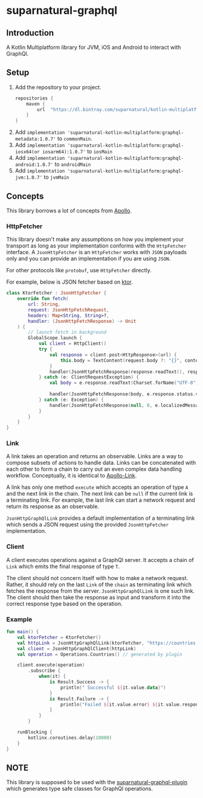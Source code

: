 # suparnatural-graphql

## Introduction
A Kotlin Multiplatform library for JVM, iOS and Android to interact with GraphQl.


## Setup

1. Add the repository to your project.
    ```groovy
    repositories {
        maven {
            url  "https://dl.bintray.com/suparnatural/kotlin-multiplatform"
        }
    }
    ```
2. Add `implementation 'suparnatural-kotlin-multiplatform:graphql-metadata:1.0.7'` to `commonMain`.
3. Add `implementation 'suparnatural-kotlin-multiplatform:graphql-iosx64(or iosarm64):1.0.7'` to `iosMain`
4. Add `implementation 'suparnatural-kotlin-multiplatform:graphql-android:1.0.7'` to `androidMain`
4. Add `implementation 'suparnatural-kotlin-multiplatform:graphql-jvm:1.0.7'` to `jvmMain`

## Concepts

This library borrows a lot of concepts from [Apollo](https://www.apollographql.com/docs).

### HttpFetcher
This library doesn't make any assumptions on how you implement your transport as long as your implementation
conforms with the `HttpFetcher` interface. A `JsonHttpFetcher` is an `HttpFetcher` works with `JSON` payloads only 
and you can provide an implementation if you are using `JSON`. 

For other protocols like `protobuf`, use `HttpFetcher` directly.
 
For example, below is JSON fetcher based on [ktor](https://ktor.io/clients/index.html).

```kotlin
class KtorFetcher : JsonHttpFetcher {
    override fun fetch(
        url: String,
        request: JsonHttpFetchRequest,
        headers: Map<String, String>?,
        handler: (JsonHttpFetchResponse) -> Unit
    ) {
        // launch fetch in background
        GlobalScope.launch {
            val client = HttpClient()
            try {
                val response = client.post<HttpResponse>(url) {
                    this.body = TextContent(request.body ?: "{}", contentType = ContentType.Application.Json)
                }
                handler(JsonHttpFetchResponse(response.readText(), response.status.value, "", response.status.value != 200, null))
            } catch (e: ClientRequestException) {
                val body = e.response.readText(Charset.forName("UTF-8"))
                
                handler(JsonHttpFetchResponse(body, e.response.status.value, e.localizedMessage, true, e.localizedMessage))
            } catch (e: Exception) {
                handler(JsonHttpFetchResponse(null, 0, e.localizedMessage, true, e.localizedMessage))
            }
        }
    }
}
```

### Link

A link takes an operation and returns an observable.
Links are a way to compose subsets of actions to handle
data. Links can be concatenated with each other to form
a chain to carry out an even complex data handling workflow. Conceptually,
it is identical to [Apollo-Link](https://www.apollographql.com/docs/link/overview/).

A link has only one method `execute` which accepts an operation of
type `A` and the next link in the chain. The next link can be `null` if
the current link is a terminating link. For example, the last link
can start a network request and return its response as an observable.

`JsonHttpGraphQlLink` provides a default implementation of a terminating link
which sends a JSON request using the provided `JsonHttpFetcher` implementation.

### Client
A client executes operations against a GraphQl server.
It accepts a chain of `Link` which emits the final response of type `T`.

The client should not concern itself with how to make a network request.
Rather, it should rely on the last `Link` of the `chain` as terminating
link which fetches the response from the server. `JsonHttpGraphQlLink` is
one such link. The client should then take the response as input
and transform it into the correct response type based on the operation.

### Example

```kotlin
fun main() {
    val ktorFetcher = KtorFetcher()
    val httpLink = JsonHttpGraphQlLink(ktorFetcher, "https://countries.trevorblades.com")
    val client = JsonHttpGraphQlClient(httpLink)
    val operation = Operations.Countries() // generated by plugin

    client.execute(operation)
        .subscribe {
            when(it) {
                is Result.Success -> {
                    println(" Successful ${it.value.data}")
                }
                is Result.Failure -> {
                    println("Failed ${it.value.error} ${it.value.response} ${it.cause}")
                }
            }
        }

    runBlocking {
        kotlinx.coroutines.delay(10000)
    }
}
```

## NOTE
This library is supposed to be used with the [suparnatural-graphql-plugin]() which generates
type safe classes for GraphQl operations.